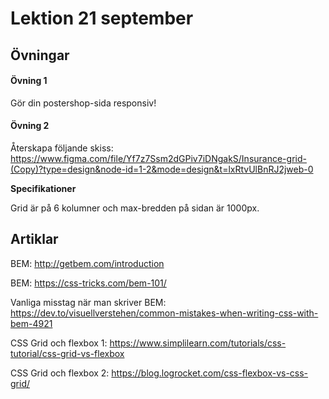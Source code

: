 # Lektion 21 september

## Övningar

#### Övning 1
Gör din postershop-sida responsiv!


#### Övning 2

Återskapa följande skiss: https://www.figma.com/file/Yf7z7Ssm2dGPiv7iDNgakS/Insurance-grid-(Copy)?type=design&node-id=1-2&mode=design&t=lxRtvUlBnRJ2jweb-0

**Specifikationer**

Grid är på 6 kolumner och max-bredden på sidan är 1000px.


## Artiklar

BEM: http://getbem.com/introduction

BEM: https://css-tricks.com/bem-101/

Vanliga misstag när man skriver BEM: https://dev.to/visuellverstehen/common-mistakes-when-writing-css-with-bem-4921

CSS Grid och flexbox 1: https://www.simplilearn.com/tutorials/css-tutorial/css-grid-vs-flexbox

CSS Grid och flexbox 2: https://blog.logrocket.com/css-flexbox-vs-css-grid/